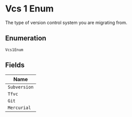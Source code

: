 
# Vcs 1 Enum

The type of version control system you are migrating from.

## Enumeration

`Vcs1Enum`

## Fields

| Name |
|  --- |
| `Subversion` |
| `Tfvc` |
| `Git` |
| `Mercurial` |

